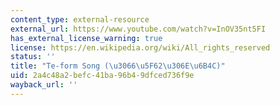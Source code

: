 ```yaml
---
content_type: external-resource
external_url: https://www.youtube.com/watch?v=InOV35nt5FI
has_external_license_warning: true
license: https://en.wikipedia.org/wiki/All_rights_reserved
status: ''
title: "Te-form Song (\u3066\u5F62\u306E\u6B4C)"
uid: 2a4c48a2-befc-41ba-96b4-9dfced736f9e
wayback_url: ''
---
```

